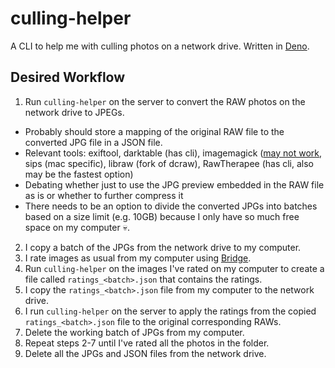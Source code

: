 # culling-helper

A CLI to help me with culling photos on a network drive. Written in [Deno](https://deno.land).

## Desired Workflow

1. Run `culling-helper` on the server to convert the RAW photos on the network drive to JPEGs.
  - Probably should store a mapping of the original RAW file to the converted JPG file in a JSON file.
  - Relevant tools: exiftool, darktable (has cli), imagemagick ([may not work](https://askubuntu.com/a/1337782), sips (mac specific), libraw (fork of dcraw), RawTherapee (has cli, also may be the fastest option)
  - Debating whether just to use the JPG preview embedded in the RAW file as is or whether to further compress it
  - There needs to be an option to divide the converted JPGs into batches based on a size limit (e.g. 10GB) because I only have so much free space on my computer :skull:.
2. I copy a batch of the JPGs from the network drive to my computer.
3. I rate images as usual from my computer using [Bridge](https://www.adobe.com/products/bridge.html).
4. Run `culling-helper` on the images I've rated on my computer to create a file called `ratings_<batch>.json` that contains the ratings.
5. I copy the `ratings_<batch>.json` file from my computer to the network drive.
6. I run `culling-helper` on the server to apply the ratings from the copied `ratings_<batch>.json` file to the original corresponding RAWs.
7. Delete the working batch of JPGs from my computer.
8. Repeat steps 2-7 until I've rated all the photos in the folder.
9. Delete all the JPGs and JSON files from the network drive.

